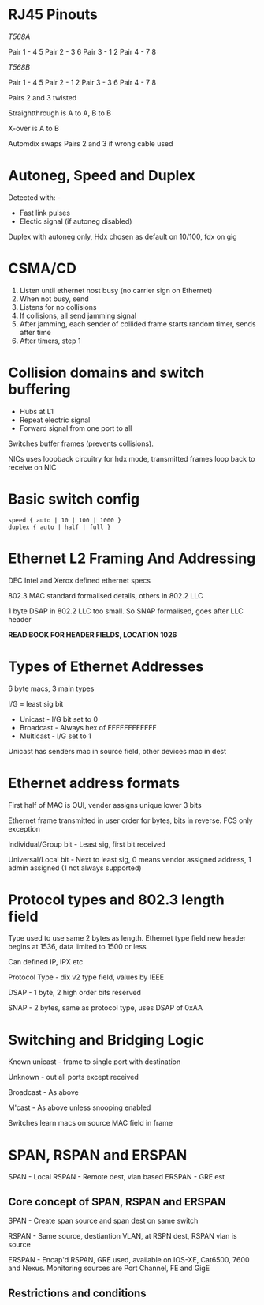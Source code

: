 # RJ45 Pinouts

*T568A*

Pair 1 - 4 5
Pair 2 - 3 6
Pair 3 - 1 2
Pair 4 - 7 8

*T568B*

Pair 1 - 4 5
Pair 2 - 1 2
Pair 3 - 3 6
Pair 4 - 7 8

Pairs 2 and 3 twisted

Straightthrough is A to A, B to B

X-over is A to B

Automdix swaps Pairs 2 and 3 if wrong cable used

# Autoneg, Speed and Duplex

Detected with: -

* Fast link pulses
* Electic signal (if autoneg disabled)

Duplex with autoneg only, Hdx chosen as default on 10/100, fdx on gig

# CSMA/CD

1) Listen until ethernet nost busy (no carrier sign on Ethernet)
2) When not busy, send
3) Listens for no collisions
4) If collisions, all send jamming signal
5) After jamming, each sender of collided frame starts random timer, sends after time
6) After timers, step 1

# Collision domains and switch buffering

* Hubs at L1
* Repeat electric signal
* Forward signal from one port to all

Switches buffer frames (prevents collisions).

NICs uses loopback circuitry for hdx mode, transmitted frames loop back to receive on NIC

# Basic switch config

```
speed { auto | 10 | 100 | 1000 }
duplex { auto | half | full }
```

# Ethernet L2 Framing And Addressing

DEC Intel and Xerox defined ethernet specs

802.3 MAC standard formalised details, others in 802.2 LLC

1 byte DSAP in 802.2 LLC too small. So SNAP formalised, goes after LLC header

**READ BOOK FOR HEADER FIELDS, LOCATION 1026**

# Types of Ethernet Addresses

6 byte macs, 3 main types

I/G = least sig bit

* Unicast - I/G bit set to 0
* Broadcast - Always hex of FFFFFFFFFFFF
* Multicast - I/G set to 1

Unicast has senders mac in source field, other devices mac in dest

# Ethernet address formats

First half of MAC is OUI, vender assigns unique lower 3 bits

Ethernet frame transmitted in user order for bytes, bits in reverse. FCS only exception

Individual/Group bit - Least sig, first bit received

Universal/Local bit - Next to least sig, 0 means vendor assigned address, 1 admin assigned (1 not always supported)

# Protocol types and 802.3 length field

Type used to use same 2 bytes as length. Ethernet type field new header begins at 1536, data limited to 1500 or less

Can defined IP, IPX etc

Protocol Type - dix v2 type field, values by IEEE

DSAP - 1 byte, 2 high order bits reserved

SNAP - 2 bytes, same as protocol type, uses DSAP of 0xAA

# Switching and Bridging Logic

Known unicast - frame to single port with destination

Unknown - out all ports except received

Broadcast - As above

M'cast - As above unless snooping enabled

Switches learn macs on source MAC field in frame

# SPAN, RSPAN and ERSPAN

SPAN - Local
RSPAN - Remote dest, vlan based
ERSPAN - GRE est

## Core concept of SPAN, RSPAN and ERSPAN

SPAN - Create span source and span dest on same switch

RSPAN - Same source, destiantion VLAN, at RSPN dest, RSPAN vlan is source

ERSPAN - Encap'd RSPAN, GRE used, available on IOS-XE, Cat6500, 7600 and Nexus. Monitoring sources are Port Channel, FE and GigE

## Restrictions and conditions


